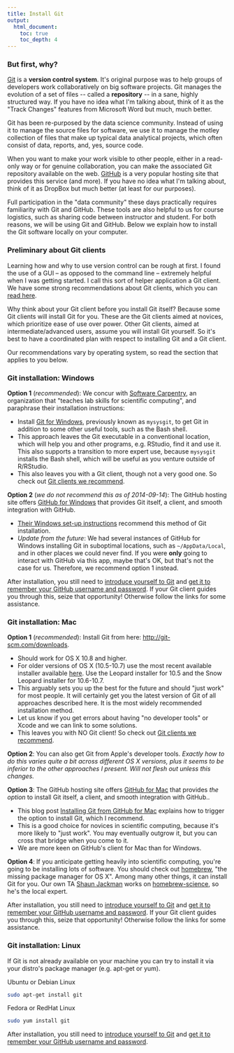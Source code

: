 ```yaml
---
title: Install Git
output:
  html_document:
    toc: true
    toc_depth: 4
---
```


### But first, why?

[Git](http://git-scm.com) is a __version control system__. It's original purpose was to help groups of developers work collaboratively on big software projects. Git manages the evolution of a set of files -- called a __repository__ -- in a sane, highly structured way. If you have no idea what I'm talking about, think of it as the "Track Changes" features from Microsoft Word but much, much better.

Git has been re-purposed by the data science community. Instead of using it to manage the source files for software, we use it to manage the motley collection of files that make up typical data analytical projects, which often consist of data, reports, and, yes, source code.

When you want to make your work visible to other people, either in a read-only way or for genuine collaboration, you can make the associated Git repository available on the web. [GitHub](https://github.com) is a very popular hosting site that provides this service (and more). If you have no idea what I'm talking about, think of it as DropBox but much better (at least for our purposes).

Full participation in the "data community" these days practically requires familiarity with Git and GitHub. These tools are also helpful to us for course logistics, such as sharing code between instructor and student. For both reasons, we will be using Git and GitHub. Below we explain how to install the Git software locally on your computer.

### Preliminary about Git clients

Learning how and why to use version control can be rough at first. I found the use of a GUI – as opposed to the command line – extremely helpful when I was getting started. I call this sort of helper application a Git client. We have some strong recommendations about Git clients, which you can [read here](git02_git-clients.html).

Why think about your Git client before you install Git itself? Because some Git clients will install Git for you. These are the Git clients aimed at novices, which prioritize ease of use over power. Other Git clients, aimed at intermediate/advanced users, assume you will install Git yourself. So it's best to have a coordinated plan with respect to installing Git and a Git client.

Our recommendations vary by operating system, so read the section that applies to you below.

### Git installation: Windows

**Option 1** (*recommended*): We concur with [Software Carpentry](http://software-carpentry.org), an organization that "teaches lab skills for scientific computing", and paraphrase their installation instructions:

  * Install [Git for Windows](http://msysgit.github.io), previously known as `mysysgit`, to get Git in addition to some other useful tools, such as the Bash shell.
  * This approach leaves the Git executable in a conventional location, which will help you and other programs, e.g. RStudio, find it and use it. This also supports a transition to more expert use, because `mysysgit` installs the Bash shell, which will be useful as you venture outside of R/RStudio.
  * This also leaves you with a Git client, though not a very good one. So check out [Git clients we recommend](git02_git-clients.html).
  
**Option 2** (*we do not recommend this as of 2014-09-14*): The GitHub hosting site offers [GitHub for Windows](https://windows.github.com) that provides Git itself, a client, and smooth integration with GitHub.

  * [Their Windows set-up instructions](https://help.github.com/articles/set-up-git#platform-windows) recommend this method of Git installation.
  * *Update from the future*: We had several instances of GitHub for Windows installing Git in suboptimal locations, such as `~/AppData/Local`, and in other places we could never find. If you were __only__ going to interact with GitHub via this app, maybe that's OK, but that's not the case for us. Therefore, we recommend option 1 instead.
  
After installation, you still need to [introduce yourself to Git](git_introduceToGit.html) and [get it to remember your GitHub username and password](git_credentials.html). If your Git client guides you through this, seize that opportunity! Otherwise follow the links for some assistance.

### Git installation: Mac

**Option 1** (*recommended*): Install Git from here: <http://git-scm.com/downloads>.

  * Should work for OS X 10.8 and higher.
  * For older versions of OS X (10.5-10.7) use the most recent available installer available [here](https://code.google.com/p/git-osx-installer/downloads/list). Use the Leopard installer for 10.5 and the Snow Leopard installer for 10.6-10.7.
  * This arguably sets you up the best for the future and should "just work" for most people. It will certainly get you the latest version of Git of all approaches described here. It is the most widely recommended installation method.
  * Let us know if you get errors about having "no developer tools" or Xcode and we can link to some solutions.
  * This leaves you with NO Git client! So check out [Git clients we recommend](git02_git-clients.html).

**Option 2**: You can also get Git from Apple's developer tools. *Exactly how to do this varies quite a bit across different OS X versions, plus it seems to be inferior to the other approaches I present. Will not flesh out unless this changes.*

**Option 3**: The GitHub hosting site offers [GitHub for Mac](https://windows.github.com) that provides *the option* to install Git itself, a client, and smooth integration with GitHub..

  * This blog post [Installing Git from GitHub for Mac](https://github.com/blog/1510-installing-git-from-github-for-mac) explains how to trigger the option to install Git, which I recommend.
  * This is a good choice for novices in scientific computing, because it's more likely to "just work". You may eventually outgrow it, but you can cross that bridge when you come to it.
  * We are more keen on GitHub's client for Mac than for Windows.

**Option 4**: If you anticipate getting heavily into scientific computing, you're going to be installing lots of software. You should check out [homebrew](http://brew.sh), "the missing package manager for OS X". Among many other things, it can install Git for you. Our own TA [Shaun Jackman](https://github.com/sjackman) works on [homebrew-science](https://github.com/Homebrew/homebrew-science), so he's the local expert.

After installation, you still need to [introduce yourself to Git](git_introduceToGit.html) and [get it to remember your GitHub username and password](git_credentials.html). If your Git client guides you through this, seize that opportunity! Otherwise follow the links for some assistance.

### Git installation: Linux

If Git is not already available on your machine you can try to install it via your distro's package manager (e.g. apt-get or yum).

Ubuntu or Debian Linux

```sh
sudo apt-get install git
```

Fedora or RedHat Linux

```sh
sudo yum install git
```

After installation, you still need to [introduce yourself to Git](git_introduceToGit.html) and [get it to remember your GitHub username and password](git_credentials.html).